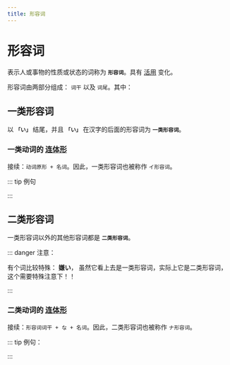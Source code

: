 ```yaml
---
title: 形容词
---
```


# 形容词

表示人或事物的性质或状态的词称为 **`形容词`**。具有 [活用](./term/flexibleUse.md) 变化。

形容词由两部分组成： `词干` 以及 `词尾`。其中：

<grammer-content sentence="**一类形容词** 的词尾为 **「い」**： **[面白/おもし](词干) + い(词尾)**。" />
<grammer-content sentence="**二类形容词** 的词尾为 **「だ」**， 但是**一般会省略**，只有当**以二类形容词结句（即二类形容词放在句尾）时**，需要加上 「だ」。如果使用的是敬体形式，则不需要加 「だ」，而是以 **「です」** 结句。： **[綺麗/きれい](词干) + (だ)(词尾, 省略)**。" />

## 一类形容词

以 **`「い」`** 结尾，并且 **`「い」`** 在汉字的后面的形容词为 **`一类形容词`**。

<grammer-content sentence="例如： **[面白/おもし]い、[大/おお]きい、[辛/から]い、[暑/あつ]い** 等等；" />

### 一类动词的 [连体形](./term/ltForm.md)

接续：`动词原形 + 名词`。因此，一类形容词也被称作 `イ形容词`。

::: tip 例句

<grammer-content sentence="[図書館/としょかん]はあの[白/しろ]い[建物/たてもの]です。" trans="那栋建筑是图书馆。" />

:::

## 二类形容词

一类形容词以外的其他形容词都是 **`二类形容词`**。

<grammer-content sentence="例如：**[綺麗/きれい]、[立派/りっぱ]** 等等。" />

::: danger 注意：

有个词比较特殊： **嫌い**， 虽然它看上去是一类形容词，实际上它是二类形容词，这个需要特殊注意下！！

:::

### 二类动词的 [连体形](./term/ltForm.md)

接续：`形容词词干 + な + 名词`。因此，二类形容词也被称作 `ナ形容词`。

::: tip 例句：

<grammer-content sentence="[立派/りっぱ]な[図書館/としょかん]ですね。" trans="真是个气派的图书馆啊。" />

:::
